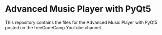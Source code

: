 # Advanced Music Player with PyQt5

This repository contains the files for the Advanced Music Player with PyQt5 posted on the freeCodeCamp YouTube channel.

